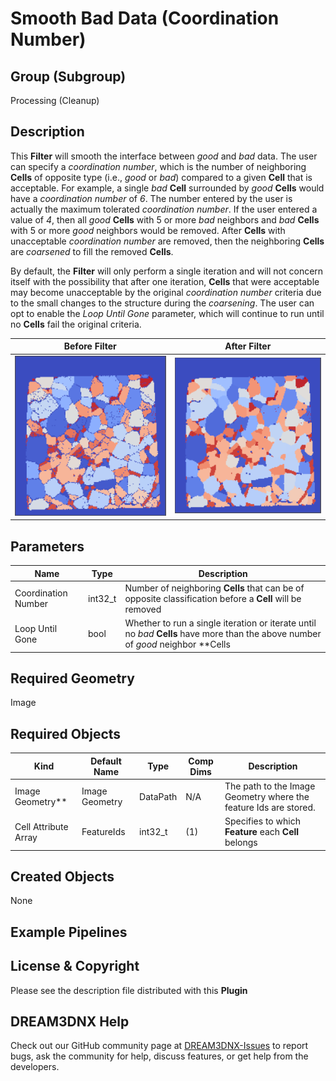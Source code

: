 # Smooth Bad Data (Coordination Number)

## Group (Subgroup)

Processing (Cleanup)

## Description

This **Filter** will smooth the interface between *good* and *bad* data. The user can specify a *coordination number*,
which is the number of neighboring **Cells** of opposite type (i.e., *good* or *bad*) compared to a given **Cell** that
is acceptable. For example, a single *bad* **Cell** surrounded by *good* **Cells** would have a *coordination number* of
*6*. The number entered by the user is actually the maximum tolerated *coordination number*. If the user entered a value
of *4*, then all *good* **Cells** with 5 or more *bad* neighbors and *bad* **Cells** with 5 or more *good* neighbors
would be removed. After **Cells** with unacceptable *coordination number* are removed, then the neighboring **Cells**
are *coarsened* to fill the removed **Cells**.

By default, the **Filter** will only perform a single iteration and will not concern itself with the possibility that
after one iteration, **Cells** that were acceptable may become unacceptable by the original *coordination number*
criteria due to the small changes to the structure during the *coarsening*. The user can opt to enable the *Loop Until
Gone* parameter, which will continue to run until no **Cells** fail the original criteria.

| Before Filter                      | After Filter                       |
|--------------------------------------|--------------------------------------|
| ![](Images/ErodeDilateCoordinationNumber_Before.png) | ![](Images/ErodeDilateCoordinationNumber_After.png) |

## Parameters

| Name                | Type    | Description                                                                                                                        |
|---------------------|---------|------------------------------------------------------------------------------------------------------------------------------------|
| Coordination Number | int32_t | Number of neighboring **Cells** that can be of opposite classification before a **Cell** will be removed                           |
| Loop Until Gone     | bool    | Whether to run a single iteration or iterate until no *bad* **Cells** have more than the above number of *good* neighbor **Cells |

## Required Geometry

Image

## Required Objects

| Kind                      | Default Name | Type     | Comp Dims | Description                                 |
|---------------------------|--------------|----------|--------|---------------------------------------------|
| Image Geometry**       | Image Geometry | DataPath | N/A                  | The path to the Image Geometry where the feature Ids are stored. |
| Cell Attribute Array | FeatureIds     | int32_t  | (1)                  | Specifies to which **Feature** each **Cell** belongs             |

## Created Objects

None

## Example Pipelines

## License & Copyright

Please see the description file distributed with this **Plugin**

## DREAM3DNX Help

Check out our GitHub community page at [DREAM3DNX-Issues](https://github.com/BlueQuartzSoftware/DREAM3DNX-Issues) to report bugs, ask the community for help, discuss features, or get help from the developers.
